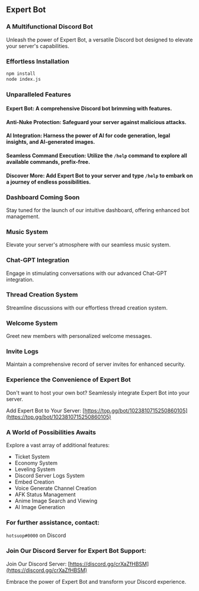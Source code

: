 ## Expert Bot

### A Multifunctional Discord Bot

Unleash the power of Expert Bot, a versatile Discord bot designed to elevate your server's capabilities.

### Effortless Installation

```bash
npm install
node index.js
```

### Unparalleled Features

#### Expert Bot: A comprehensive Discord bot brimming with features.

#### Anti-Nuke Protection: Safeguard your server against malicious attacks.

#### AI Integration: Harness the power of AI for code generation, legal insights, and AI-generated images.

#### Seamless Command Execution: Utilize the `/help` command to explore all available commands, prefix-free.

#### Discover More: Add Expert Bot to your server and type `/help` to embark on a journey of endless possibilities.

### Dashboard Coming Soon

Stay tuned for the launch of our intuitive dashboard, offering enhanced bot management.

### Music System

Elevate your server's atmosphere with our seamless music system.

### Chat-GPT Integration

Engage in stimulating conversations with our advanced Chat-GPT integration.

### Thread Creation System

Streamline discussions with our effortless thread creation system.

### Welcome System

Greet new members with personalized welcome messages.

### Invite Logs

Maintain a comprehensive record of server invites for enhanced security.

### Experience the Convenience of Expert Bot

Don't want to host your own bot? Seamlessly integrate Expert Bot into your server.

Add Expert Bot to Your Server: [https://top.gg/bot/1023810715250860105](https://top.gg/bot/1023810715250860105)

### A World of Possibilities Awaits

Explore a vast array of additional features:

* Ticket System
* Economy System
* Leveling System
* Discord Server Logs System
* Embed Creation
* Voice Generate Channel Creation
* AFK Status Management
* Anime Image Search and Viewing
* AI Image Generation

### For further assistance, contact:

`hotsuop#0000` on Discord


### Join Our Discord Server for Expert Bot Support:

Join Our Discord Server: [https://discord.gg/crXaZfHBSM](https://discord.gg/crXaZfHBSM)

Embrace the power of Expert Bot and transform your Discord experience.
